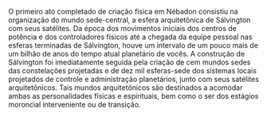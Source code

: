 ﻿O primeiro ato completado de criação física em Nébadon consistiu na organização do mundo sede-central, a esfera arquitetônica de Sálvington com seus satélites. Da época dos movimentos iniciais dos centros de potência e dos controladores físicos até a chegada da equipe pessoal nas esferas terminadas de Sálvington, houve um intervalo de um pouco mais de um bilhão de anos do tempo atual planetário de vocês. A construção de Sálvington foi imediatamente seguida pela criação de cem mundos sedes das constelações projetadas e de dez mil esferas-sede dos sistemas locais projetados de controle e administração planetários, junto com seus satélites arquitetônicos. Tais mundos arquitetônicos são destinados a acomodar ambas as personalidades físicas e espirituais, bem como o ser dos estágios moroncial interveniente ou de transição.